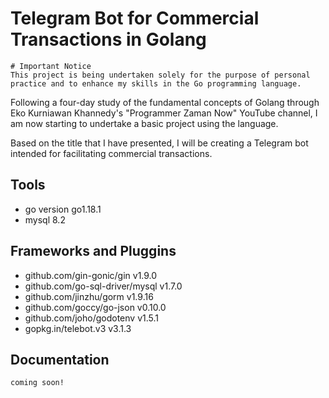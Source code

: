 # Telegram Bot for Commercial Transactions in Golang

```
# Important Notice
This project is being undertaken solely for the purpose of personal practice and to enhance my skills in the Go programming language.
```

Following a four-day study of the fundamental concepts of Golang through Eko Kurniawan Khannedy's "Programmer Zaman Now" YouTube channel, I am now starting to undertake a basic project using the language.

Based on the title that I have presented, I will be creating a Telegram bot intended for facilitating commercial transactions.

## Tools

- go version go1.18.1
- mysql 8.2

## Frameworks and Pluggins

- github.com/gin-gonic/gin v1.9.0
- github.com/go-sql-driver/mysql v1.7.0
- github.com/jinzhu/gorm v1.9.16
- github.com/goccy/go-json v0.10.0
- github.com/joho/godotenv v1.5.1
- gopkg.in/telebot.v3 v3.1.3

## Documentation

```
coming soon!
```
